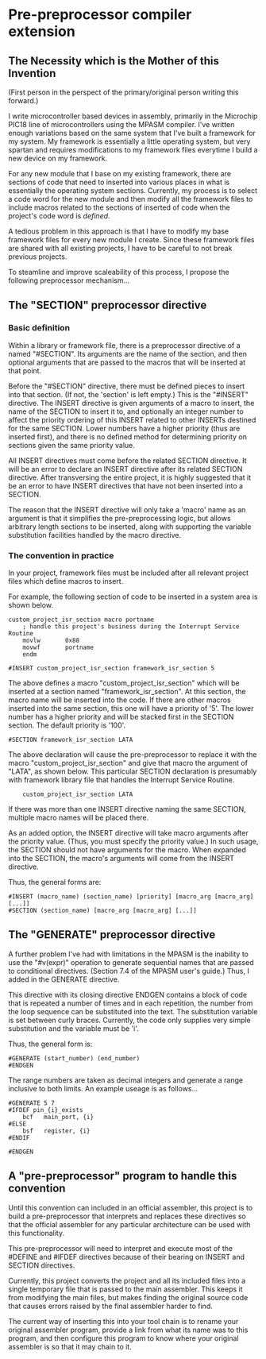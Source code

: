 # Pre-preprocessor compiler extension

## The Necessity which is the Mother of this Invention

(First person in the perspect of the primary/original person writing this forward.)  

I write microcontroller based devices in assembly, primarily in the Microchip PIC18 line of microcontrollers using the MPASM compiler.  I've written enough variations based on the same system that I've built a framework for my system.  My framework is essentially a little operating system, but very spartan and requires modifications to my framework files everytime I build a new device on my framework.  

For any new module that I base on my existing framework, there are sections of code that need to inserted into various places in what is essentially the operating system sections.  Currently, my process is to select a code word for the new module and then modify all the framework files to include macros related to the sections of inserted of code when the project's code word is _defined_.  

A tedious problem in this approach is that I have to modify my base framework files for every new module I create.  Since these framework files are shared with all existing projects, I have to be careful to not break previous projects.  

To steamline and improve scaleability of this process, I propose the following preprocessor mechanism...  

## The "SECTION" preprocessor directive

### Basic definition

Within a library or framework file, there is a preprocessor directive of a named "#SECTION".  Its arguments are the name of the section, and then optional arguments that are passed to the macros that will be inserted at that point.  

Before the "#SECTION" directive, there must be defined pieces to insert into that section.  (If not, the 'section' is left empty.)  This is the "#INSERT" directive.  The INSERT directive is given arguments of a macro to insert, the name of the SECTION to insert it to, and optionally an integer number to affect the priority ordering of this INSERT related to other INSERTs destined for the same SECTION.  Lower numbers have a higher priority (thus are inserted first), and there is no defined method for determining priority on sections given the same priority value.  

All INSERT directives must come before the related SECTION directive.  It will be an error to declare an INSERT directive after its related SECTION directive.  After transversing the entire project, it is highly suggested that it be an error to have INSERT directives that have not been inserted into a SECTION.  

The reason that the INSERT directive will only take a 'macro' name as an argument is that it simplifies the pre-preprocessing logic, but allows arbitrary length sections to be inserted, along with supporting the variable substitution facilities handled by the macro directive.  

### The convention in practice

In your project, framework files must be included after all relevant project files which define macros to insert.

For example, the following section of code to be inserted in a system area is shown below.

```
custom_project_isr_section macro portname
    ; handle this project's business during the Interrupt Service Routine
    movlw       0x88
    movwf       portname
    endm

#INSERT custom_project_isr_section framework_isr_section 5
```

The above defines a macro "custom_project_isr_section" which will be inserted at a section named "framework_isr_section".  At this section, the macro name will be inserted into the code.  If there are other macros inserted into the same section, this one will have a priority of '5'.  The lower number has a higher priority and will be stacked first in the SECTION section.  The default priority is '100'.

```
#SECTION framework_isr_section LATA
```

The above declaration will cause the pre-preprocessor to replace it with the macro "custom_project_isr_section" and give that macro the argument of "LATA", as shown below.  This particular SECTION declaration is presumably with framework library file that handles the Interrupt Service Routine.  

```
    custom_project_isr_section LATA
```

If there was more than one INSERT directive naming the same SECTION, multiple macro names will be placed there.  

As an added option, the INSERT directive will take macro arguments after the priority value.  (Thus, you must specify the priority value.)  In such usage, the SECTION should not have arguments for the macro.  When expanded into the SECTION, the macro's arguments will come from the INSERT directive.  

Thus, the general forms are:

```
#INSERT (macro_name) (section_name) [priority] [macro_arg [macro_arg] [...]]
#SECTION (section_name) [macro_arg [macro_arg] [...]]
```

## The "GENERATE" preprocessor directive

A further problem I've had with limitations in the MPASM is the inability to use the "#v(expr)" operation to generate sequential names that are passed to conditional directives.  (Section 7.4 of the MPASM user's guide.)  Thus, I added in the GENERATE directive.  

This directive with its closing directive ENDGEN contains a block of code that is repeated a number of times and in each repetition, the number from the loop sequence can be substituted into the text.  The substitution variable is set between curly braces.  Currently, the code only supplies very simple substitution and the variable must be 'i'.  

Thus, the general form is:  

```
#GENERATE (start_number) (end_number)
#ENDGEN
```

The range numbers are taken as decimal integers and generate a range inclusive to both limits.  An example useage is as follows...

```
#GENERATE 5 7
#IFDEF pin_{i}_exists
    bcf   main_port, {i}
#ELSE
    bsf   register, {i}
#ENDIF

#ENDGEN
```


## A "pre-preprocessor" program to handle this convention

Until this convention can included in an official assembler, this project is to build a pre-preprocessor that interprets and replaces these directives so that the official assembler for any particular architecture can be used with this functionality.  

This pre-preprocessor will need to interpret and execute most of the #DEFINE and #IFDEF directives because of their bearing on INSERT and SECTION directives.  

Currently, this project converts the project and all its included files into a single temporary file that is passed to the main assembler.  This keeps it from modifying the main files, but makes finding the original source code that causes errors raised by the final assembler harder to find.  

The current way of inserting this into your tool chain is to rename your original assembler program, provide a link from what its name was to this program, and then configure this program to know where your original assembler is so that it may chain to it.
